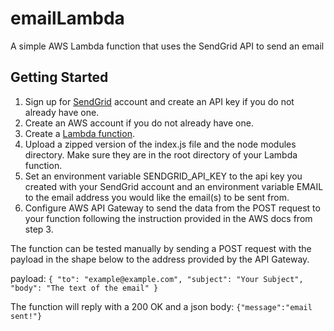 # emailLambda
A simple AWS Lambda function that uses the SendGrid API to send an email

## Getting Started

1. Sign up for [SendGrid](https://sendgrid.com/solutions/email-api/) account and create an API key if you do not already have one.
2. Create an AWS account if you do not already have one.
3. Create a [Lambda function](https://docs.aws.amazon.com/apigateway/latest/developerguide/api-gateway-create-api-as-simple-proxy-for-lambda.html#api-gateway-proxy-integration-create-lambda-backend).
4. Upload a zipped version of the index.js file and the node modules directory. Make sure they are in the root directory of your Lambda function.
5. Set an environment variable SENDGRID_API_KEY to the api key you created with your SendGrid account and an environment variable EMAIL to the email address you would like the email(s) to be sent from. 
6. Configure AWS API Gateway to send the data from the POST request to your function following the instruction provided in the AWS docs from step 3.

The function can be tested manually by sending a POST request with the payload in the shape below to the address provided by the API Gateway.

payload: `{ "to": "example@example.com", "subject": "Your Subject", "body": "The text of the email" }`

The function will reply with a 200 OK and a json body: `{"message":"email sent!"}`
